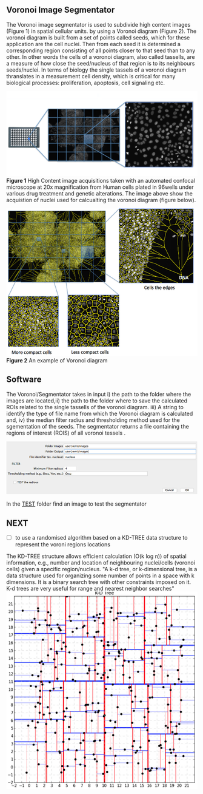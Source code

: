 ## Voronoi Image Segmentator

The Voronoi image segmentator is used to subdivide high content images (Figure 1) in spatial cellular units. by using a Voronoi diagram (Figure 2). The voronoi diagram is built from a set of points called seeds, which for these application are the cell nuclei. Then from each seed it is determined a corresponding region consisting of all points closer to that seed than to any other. In other words the cells of a voronoi diagram, also called tassells, are a measure of how close the seed/nucleus of that region is to its neighbours seeds/nuclei. In terms of biology the single tassels of a voronoi diagram thranslates in a measurement cell density, which is critical for many biological processes: proliferation, apoptosis, cell signaling etc. 


![Screenshot](/IMG/HCI_example2.png)
**Figure 1**
High Content image acquisitions taken with an automated confocal microscope at 20x magnification from Human cells plated in 96wells under various drug treatment and genetic alterations. The image above show the acquistion of nuclei used for calcualting the voronoi diagram (figure below).


![Screenshot](/IMG/voronoi_5.png)
**Figure 2** An example of Voronoi diagram


## Software

The Voronoi/Segmentator takes in input i) the path to the folder where the images are located,ii)  the path to the folder where to save the calculated ROIs related to the single tassells of the voronoi diagram. iii) A string to identify the type of file name from which the Voronoi diagram is calculated and, iv) the median filter radius and thresholding method used for the sgementation of the seeds. The segmentator returns a file containing the regions of interest (ROIS) of all voronoi tessels .


![UI](/IMG/voronoi_imagej_UI.png)

In the [TEST](./TEST) folder find an image to test the segmentator

## NEXT
- [ ] to use a randomised algorithm based on a KD-TREE data structure to represent the voroni regions locations

The KD-TREE structure allows efficient calculation (O(k log n)) of spatial information, e.g., number and location of neighbouring nuclei/cells (voronoi cells) given a specific region/nucleus. "A k-d tree, or k-dimensional tree, is a data structure used for organizing some number of points in a space with k dimensions. It is a binary search tree with other constraints imposed on it. K-d trees are very useful for range and nearest neighbor searches"
![kd-tree](/IMG/kd_tree.png)
